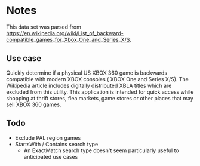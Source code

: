 # Notes

This data set was parsed from <https://en.wikipedia.org/wiki/List_of_backward-compatible_games_for_Xbox_One_and_Series_X/S>.

## Use case

Quickly determine if a physical US XBOX 360 game is backwards compatible with modern XBOX consoles ( XBOX One and Series X/S). The Wikipedia article includes digitally distributed XBLA titles which are excluded from this utility. This application is intended for quick access while shopping at thrift stores, flea markets, game stores or other places that may sell XBOX 360 games.

## Todo

- Exclude PAL region games
- StartsWith / Contains search type
  - An ExactMatch search type doesn't seem particularly useful to anticipated use cases
